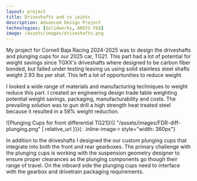 ```yaml
---
layout: project
title: Driveshafts and cv joints
description: Advanced Design Project
technologies: [Solidworks, ANSYS FEA]
image: /assets/images/driveshafts.png
---
```


My project for Cornell Baja Racing 2024-2025 was to design the driveshafts and plunging cups for our 2025 car, TG21. This part had a lot of potential for weight savings since TGXX's driveshafts where designed to be carbon fiber bonded, but failed under testing leaving us using solid stainless steel shafts weight 2.93 lbs per shat. This left a lot of opportunities to reduce weight.

I looked a wide range of materials and manufacturing techniques to weight reduce this part. I created an engineering design trade table weighting potential weight savings, packaging, manufacturability and costs. The prevailing solution was to gun drill a high strength heat treated steel because it resulted in a 58% weight reduction.

![Plunging Cups for front differential TG21]({{ "/assets/images/FDR-diff-plunging.png" | relative_url }}){: .inline-image-r style="width: 360px"}

In addition to the driveshafts I designed the our custom plunging cups that integrate into both the front and rear gearboxes. The primary challenge with the plunging cups is working with the suspension geometry designer to ensure proper clearances as the plunging components go though their range of travel. On the inboard side the plunging cups need to interface with the gearbox and drivetrain packaging requirements.  
